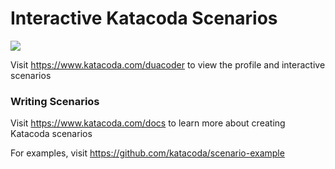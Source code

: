 # Interactive Katacoda Scenarios

[![](http://shields.katacoda.com/katacoda/duacoder/count.svg)](https://www.katacoda.com/duacoder "Get your profile on Katacoda.com")

Visit https://www.katacoda.com/duacoder to view the profile and interactive scenarios

### Writing Scenarios
Visit https://www.katacoda.com/docs to learn more about creating Katacoda scenarios

For examples, visit https://github.com/katacoda/scenario-example
